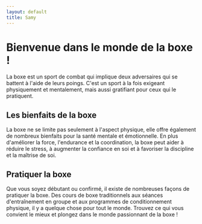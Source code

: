 ```yaml
---
layout: default
title: Samy
---
```


# Bienvenue dans le monde de la boxe !

La boxe est un sport de combat qui implique deux adversaires qui se battent à l'aide de leurs poings. C'est un sport à la fois exigeant physiquement et mentalement, mais aussi gratifiant pour ceux qui le pratiquent.

## Les bienfaits de la boxe

La boxe ne se limite pas seulement à l'aspect physique, elle offre également de nombreux bienfaits pour la santé mentale et émotionnelle. En plus d'améliorer la force, l'endurance et la coordination, la boxe peut aider à réduire le stress, à augmenter la confiance en soi et à favoriser la discipline et la maîtrise de soi.

## Pratiquer la boxe

Que vous soyez débutant ou confirmé, il existe de nombreuses façons de pratiquer la boxe. Des cours de boxe traditionnels aux séances d'entraînement en groupe et aux programmes de conditionnement physique, il y a quelque chose pour tout le monde. Trouvez ce qui vous convient le mieux et plongez dans le monde passionnant de la boxe !
